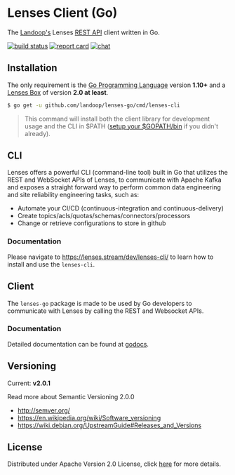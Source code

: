 # Lenses Client (Go)

The [Landoop's](http://www.landoop.com) Lenses [REST API](https://lenses.stream/dev/lenses-apis/rest-api/index.html) client written in Go.

[![build status](https://img.shields.io/travis/Landoop/lenses-go/master.svg?style=flat-square)](https://travis-ci.org/Landoop/lenses-go) [![report card](https://img.shields.io/badge/report%20card-a%2B-ff3333.svg?style=flat-square)](http://goreportcard.com/report/Landoop/lenses-go) [![chat](https://img.shields.io/badge/join-%20chat-00BCD4.svg?style=flat-square)](https://slackpass.io/landoop-community)

## Installation

The only requirement is the [Go Programming Language](https://golang.org/dl) version **1.10+** and a [Lenses Box](http://www.landoop.com/kafka-lenses/) of version **2.0 at least**.

```sh
$ go get -u github.com/landoop/lenses-go/cmd/lenses-cli
```

> This command will install both the client library for development usage and the CLI in $PATH ([setup your $GOPATH/bin](https://github.com/golang/go/wiki/SettingGOPATH) if you didn't already).

## CLI

Lenses offers a powerful CLI (command-line tool) built in Go that utilizes the REST and WebSocket APIs of Lenses, to communicate with Apache Kafka and exposes a straight forward way to perform common data engineering and site reliability engineering tasks, such as:

- Automate your CI/CD (continuous-integration and continuous-delivery)
- Create topics/acls/quotas/schemas/connectors/processors
- Change or retrieve configurations to store in github

### Documentation

Please navigate to <https://lenses.stream/dev/lenses-cli/> to learn how to install and use the `lenses-cli`.

## Client

The `lenses-go` package is made to be used by Go developers to communicate with Lenses by calling the REST and Websocket APIs. 

### Documentation

Detailed documentation can be found at [godocs](https://godoc.org/github.com/landoop/lenses-go).

## Versioning

Current: **v2.0.1**

Read more about Semantic Versioning 2.0.0

 - http://semver.org/
 - https://en.wikipedia.org/wiki/Software_versioning
 - https://wiki.debian.org/UpstreamGuide#Releases_and_Versions

## License

Distributed under Apache Version 2.0 License, click [here](LICENSE) for more details.